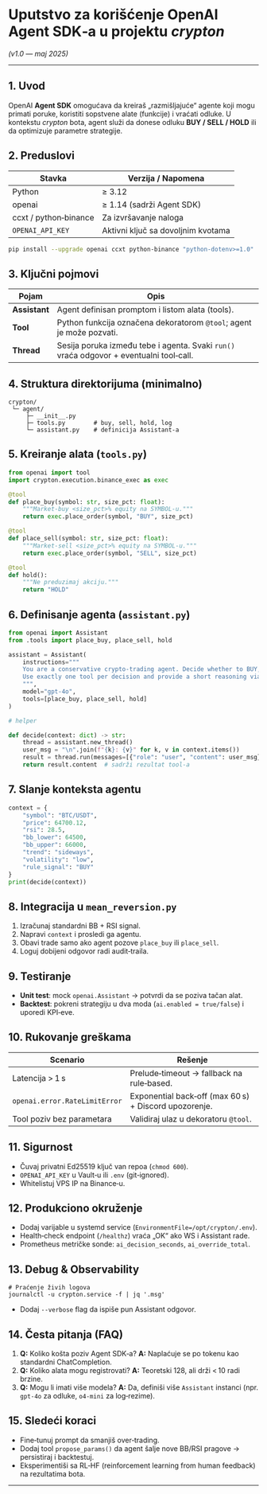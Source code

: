 # Uputstvo za korišćenje **OpenAI Agent SDK‑a** u projektu *crypton*

*(v1.0 — maj 2025)*

---

## 1. Uvod

OpenAI **Agent SDK** omogućava da kreiraš „razmišljajuće“ agente koji mogu primati poruke, koristiti sopstvene alate (funkcije) i vraćati odluke. U kontekstu *crypton* bota, agent služi da donese odluku **BUY / SELL / HOLD** ili da optimizuje parametre strategije.

## 2. Preduslovi

| Stavka                | Verzija / Napomena                 |
| --------------------- | ---------------------------------- |
| Python                | ≥ 3.12                             |
| openai                | ≥ 1.14 (sadrži Agent SDK)          |
| ccxt / python‑binance | Za izvršavanje naloga              |
| `OPENAI_API_KEY`      | Aktivni ključ sa dovoljnim kvotama |

```bash
pip install --upgrade openai ccxt python-binance "python-dotenv>=1.0"
```

## 3. Ključni pojmovi

| Pojam         | Opis                                                                                    |
| ------------- | --------------------------------------------------------------------------------------- |
| **Assistant** | Agent definisan promptom i listom alata (tools).                                        |
| **Tool**      | Python funkcija označena dekoratorom `@tool`; agent je može pozvati.                    |
| **Thread**    | Sesija poruka između tebe i agenta. Svaki `run()` vraća odgovor + eventualni tool‑call. |

## 4. Struktura direktorijuma (minimalno)

```
crypton/
 └─ agent/
     ├─ __init__.py
     ├─ tools.py        # buy, sell, hold, log
     └─ assistant.py    # definicija Assistant‑a
```

## 5. Kreiranje alata (`tools.py`)

```python
from openai import tool
import crypton.execution.binance_exec as exec

@tool
def place_buy(symbol: str, size_pct: float):
    """Market‑buy <size_pct>% equity na SYMBOL‑u."""
    return exec.place_order(symbol, "BUY", size_pct)

@tool
def place_sell(symbol: str, size_pct: float):
    """Market‑sell <size_pct>% equity na SYMBOL‑u."""
    return exec.place_order(symbol, "SELL", size_pct)

@tool
def hold():
    """Ne preduzimaj akciju."""
    return "HOLD"
```

## 6. Definisanje agenta (`assistant.py`)

```python
from openai import Assistant
from .tools import place_buy, place_sell, hold

assistant = Assistant(
    instructions="""
    You are a conservative crypto‑trading agent. Decide whether to BUY, SELL or HOLD.
    Use exactly one tool per decision and provide a short reasoning via hold() if no trade.
    """,
    model="gpt-4o",
    tools=[place_buy, place_sell, hold]
)

# helper

def decide(context: dict) -> str:
    thread = assistant.new_thread()
    user_msg = "\n".join(f"{k}: {v}" for k, v in context.items())
    result = thread.run(messages=[{"role": "user", "content": user_msg}])
    return result.content  # sadrži rezultat tool‑a
```

## 7. Slanje konteksta agentu

```python
context = {
    "symbol": "BTC/USDT",
    "price": 64700.12,
    "rsi": 28.5,
    "bb_lower": 64500,
    "bb_upper": 66000,
    "trend": "sideways",
    "volatility": "low",
    "rule_signal": "BUY"
}
print(decide(context))
```

## 8. Integracija u `mean_reversion.py`

1. Izračunaj standardni BB + RSI signal.
2. Napravi `context` i prosledi ga agentu.
3. Obavi trade samo ako agent pozove `place_buy` ili `place_sell`.
4. Loguj dobijeni odgovor radi audit‑traila.

## 9. Testiranje

* **Unit test**: mock `openai.Assistant` → potvrdi da se poziva tačan alat.
* **Backtest**: pokreni strategiju u dva moda (`ai.enabled = true/false`) i uporedi KPI‑eve.

## 10. Rukovanje greškama

| Scenario                      | Rešenje                                               |
| ----------------------------- | ----------------------------------------------------- |
| Latencija > 1 s               | Prelude‑timeout → fallback na rule‑based.             |
| `openai.error.RateLimitError` | Exponential back‑off (max 60 s) + Discord upozorenje. |
| Tool poziv bez parametara     | Validiraj ulaz u dekoratoru `@tool`.                  |

## 11. Sigurnost

* Čuvaj privatni Ed25519 ključ van repoa (`chmod 600`).
* `OPENAI_API_KEY` u Vault‑u ili `.env` (git‑ignored).
* Whitelistuj VPS IP na Binance‑u.

## 12. Produkciono okruženje

* Dodaj varijable u systemd service (`EnvironmentFile=/opt/crypton/.env`).
* Health‑check endpoint (`/healthz`) vraća „OK“ ako WS i Assistant rade.
* Prometheus metričke sonde: `ai_decision_seconds`, `ai_override_total`.

## 13. Debug & Observability

```shell
# Praćenje živih logova
journalctl -u crypton.service -f | jq '.msg'
```

* Dodaj `--verbose` flag da ispiše pun Assistant odgovor.

## 14. Česta pitanja (FAQ)

1. **Q:** Koliko košta poziv Agent SDK‑a?
   **A:** Naplaćuje se po tokenu kao standardni ChatCompletion.
2. **Q:** Koliko alata mogu registrovati?
   **A:** Teoretski 128, ali drži < 10 radi brzine.
3. **Q:** Mogu li imati više modela?
   **A:** Da, definiši više `Assistant` instanci (npr. `gpt-4o` za odluke, `o4-mini` za log‑rezime).

## 15. Sledeći koraci

* Fine‑tunuj prompt da smanjiš over‑trading.
* Dodaj tool `propose_params()` da agent šalje nove BB/RSI pragove → persistiraj i backtestuj.
* Eksperimentiši sa RL‑HF (reinforcement learning from human feedback) na rezultatima bota.

---